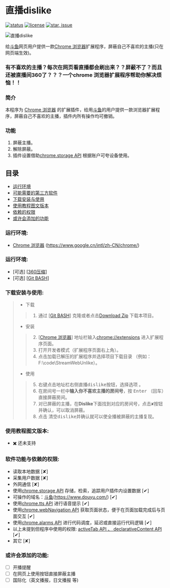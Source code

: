 # 直播dislike

[![status](https://img.shields.io/badge/status-stable-green.svg)](https://github.com/tychxn/jd-assistant)
[![license](https://img.shields.io/badge/license-MIT-blue.svg)](./LICENSE)
[![star, issue](https://img.shields.io/badge/star%2C%20issue-welcome-brightgreen.svg)](https://github.com/tychxn/jd-assistant)


![直播dislike][logo]

[logo]: https://github.com/hangdra/StreamWebUnlike/blob/master/images/dislike218_235.png "Logo of 直播dislike"

  给[斗鱼](https://www.douyu.com/)网页用户提供一款[Chrome 浏览器](https://www.google.cn/intl/zh-CN/chrome/)扩展程序，屏蔽自己不喜欢的主播(只在网页端生效)。

### 有不喜欢的主播？每次在网页看直播都会刷出来？？屏蔽不了？而且还被直播间360了？？？一个chrome 浏览器扩展程序帮助你解决烦恼！！

### 简介

  本程序为 [Chrome 浏览器](https://www.google.cn/intl/zh-CN/chrome/) 的扩展插件，给用[斗鱼](https://www.douyu.com/)的用户提供一款浏览器扩展程序，屏蔽自己不喜欢的主播，插件内所有操作均可撤销。

### 功能

1. 屏蔽主播。
2. 解除屏蔽。
3. 插件设置借助[chrome.storage API](https://developer.chrome.com/apps/api_index) 根据账户可夸设备使用。

## 目录

* [运行环境](#运行环境)
* [可能需要的第三方软件](#可能需要的第三方软件)
* [下载安装与使用](#下载安装与使用)
* [使用教程图文版本](#使用教程图文版本)
* [依赖的权限](#依赖的权限)
* [或许会添加的功能](#或许会添加的功能)

### <div id="env">运行环境:</div>

- [Chrome 浏览器](https://www.google.cn/intl/zh-CN/chrome/) \(<https://www.google.cn/intl/zh-CN/chrome/>\)

### <div id="third">运行环境:</div>

- \[可选\] \[[360压缩](https://yasuo.360.cn/)\]
- \[可选\] \[[Git BASH](https://gitforwindows.org/)\]


### <div id="howToUse">下载安装与使用:</div>

>- 下载  
>>1. 通过 \[[Git BASH](https://gitforwindows.org/)\] 克隆或者点击[Download Zip](https://github.com/hangdra/StreamWebUnlike/archive/master.zip)  下载本项目。  
>
>- 安装  
>>2. \[[Chrome 浏览器](https://www.google.cn/intl/zh-CN/chrome/)\] 地址栏输入[chrome://extensions](chrome://extensions) 进入扩展程序页面。
>>3. 打开<kbd>开发者模式</kbd>（扩展程序页面右上角）。    
>>4. 点击<kbd>加载已解压的扩展程序</kbd>并选择项目下载目录  （例如：F:\code\StreamWebUnlike）。    
>
>- 使用     
>>5. 右键点击地址栏右侧<kbd>直播dislike</kbd>按钮，选择<kbd>选项</kbd> 。    
>>6. 在房间号一栏中**输入你不喜欢主播的房间号**，按  <kbd>Enter</kbd> （回车）直接屏蔽房间。  
>>7. 对已屏蔽的主播，在**Dislike**下面找到对应的房间号，点击<kbd>✘</kbd>按钮并确认，可以取消屏蔽。  
>>8. 点击 <kbd>清空dislike</kbd>并确认就可以使全播被屏蔽的主播复现。  

### <div id="howToUseInStoryMode">使用教程图文版本:</div>

- ✖️ 还未支持

### <div id="privilege">软件功能与依赖的权限:</div>

- 读取本地数据 [✘]
- 采集用户数据 [✘]
- 外网通信 [✘]
- 使用[chrome.storage API](https://developer.chrome.com/apps/api_index) 存储，检索，追踪用户插件内设置数据 [✔]
- 可操作的域名：[斗鱼](https://www.douyu.com/)\(<https://www.douyu.com/>\) [✔]
- 使用[chrome.tts API](https://developer.chrome.com/apps/api_index) 进行语音提示 [✔]
- 使用[chrome.webNavigation API](https://developer.chrome.com/apps/api_index) 获取页面状态，便于在页面加载完成后与页面交互 [✔]
- 使用[chrome.alarms API](https://developer.chrome.com/apps/api_index) 进行代码调度，延迟或直接运行代码逻辑 [✔]
- 以上未提到但程序中使用的权限: [activeTab API 、 declarativeContent API](https://developer.chrome.com/apps/api_index) [✔]
- 其它 [✘]

### <div id="never">或许会添加的功能:</div>

- [ ] 开播提醒
- [ ] 在网页上使用按钮直接屏蔽主播
- [ ] 国际化（英文播报，日文播报 等)

[Download Zip]: (/hangdra/StreamWebUnlike/archive/master.zip)
[360压缩]: (https://yasuo.360.cn/)
[Git BASH]: (https://gitforwindows.org/)
[斗鱼]: (https://www.douyu.com/)
[Chrome 浏览器]: (https://www.google.cn/intl/zh-CN/chrome/)
